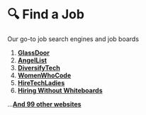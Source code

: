 # 🔍 Find a Job

Our go-to job search engines and job boards

1. [**GlassDoor**](https://www.glassdoor.com/index.htm)
1. [**AngelList**](https://angel.co/)
1. [**DiversifyTech**](https://www.diversifytech.co/job-board/)
1. [**WomenWhoCode**](https://www.womenwhocode.com/jobs)
1. [**HireTechLadies**](https://www.hiretechladies.com/jobs)
1. [**Hiring Without Whiteboards**](https://github.com/poteto/hiring-without-whiteboards)

...[**And 99 other websites**](https://docs.google.com/spreadsheets/u/2/d/1JfNAbUX_lN9K3MCNHO15GJtJ5qpk7H9Cl3xTBwv2FR8/htmlview)

